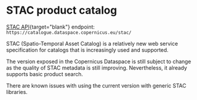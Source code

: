 # STAC product catalog


[STAC API](https://stacspec.org){target="blank"} endpoint: `https://catalogue.dataspace.copernicus.eu/stac/`

STAC (Spatio-Temporal Asset Catalog) is a relatively new web service specification for catalogs that is increasingly used and supported.

The version exposed in the Copernicus Dataspace is still subject to change as the quality of STAC metadata is still improving. Nevertheless,
it already supports basic product search.

There are known issues with using the current version with generic STAC libraries. 



